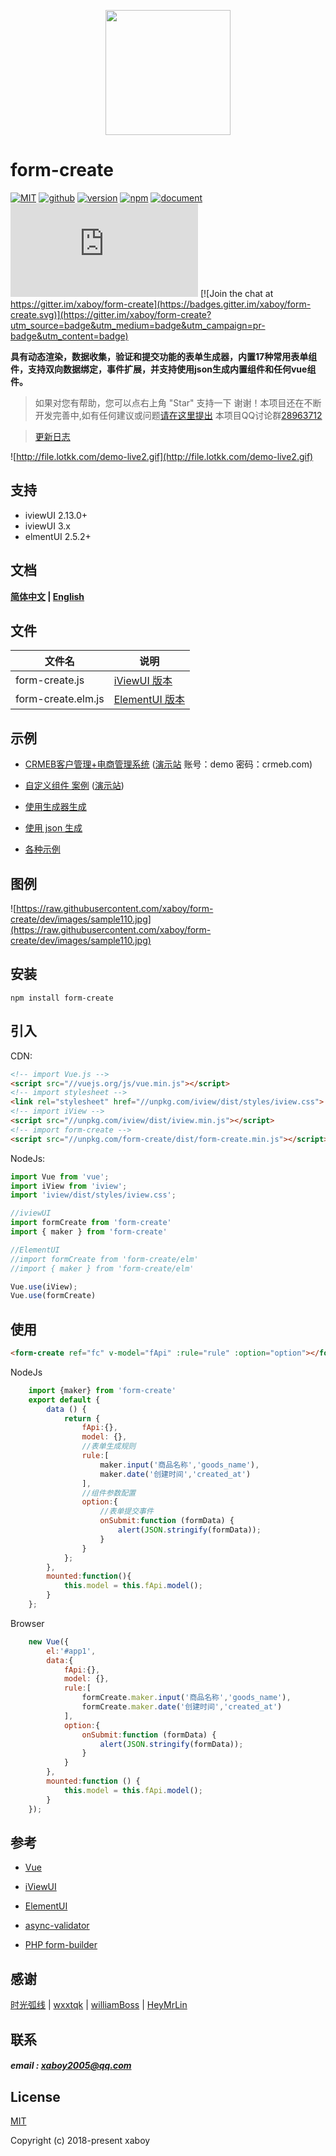 <p align="center">
    <a href="http://www.form-create.com">
        <img width="200" src="http://file.lotkk.com/form-create.png">
    </a>
</p>


# form-create

[![MIT](https://img.shields.io/badge/License-MIT-yellow.svg)](https://github.com/xaboy/form-create/blob/master/LICENSE)
[![github](https://img.shields.io/badge/Author-xaboy-blue.svg)](https://github.com/xaboy)
[![version](https://badge.fury.io/js/form-create.svg)](https://www.npmjs.com/package/form-create)
[![npm](https://img.shields.io/npm/dt/form-create.svg)](https://www.npmjs.com/package/form-create)
[![document](https://img.shields.io/badge/Doc-welcome-red.svg)](http://www.form-create.com)
[![JS gzip size](http://img.badgesize.io/https://cdn.jsdelivr.net/gh/xaboy/form-create/dist/form-create.min.js?compression=gzip&amp;label=gzip%20size&amp;style=flat-square)](https://www.npmjs.com/package/form-create) [![Join the chat at https://gitter.im/xaboy/form-create](https://badges.gitter.im/xaboy/form-create.svg)](https://gitter.im/xaboy/form-create?utm_source=badge&utm_medium=badge&utm_campaign=pr-badge&utm_content=badge)


**具有动态渲染，数据收集，验证和提交功能的表单生成器，内置17种常用表单组件，支持双向数据绑定，事件扩展，并支持使用json生成内置组件和任何vue组件。**

> 如果对您有帮助，您可以点右上角 "Star" 支持一下 谢谢！本项目还在不断开发完善中,如有任何建议或问题[请在这里提出](https://github.com/xaboy/form-create/issues/new)
> 本项目QQ讨论群[28963712](https://jq.qq.com/?_wv=1027&k=54aKUVw)

> [更新日志](http://www.form-create.com/guide/update.html)



![http://file.lotkk.com/demo-live2.gif](http://file.lotkk.com/demo-live2.gif)


## 支持
- iviewUI 2.13.0+
- iviewUI 3.x
- elmentUI 2.5.2+


## 文档

**[简体中文](http://www.form-create.com/) | [English](http://www.form-create.com/en/)**



## 文件

| 文件名             | 说明                                                |
| ------------------ | ---------------------------------------------------------- |
| form-create.js     | [iViewUI 版本](https://www.iviewui.com/components/form) |
| form-create.elm.js | [ElementUI 版本](http://element.eleme.io/#/zh-CN/component/form)                                      |



## 示例

- [CRMEB客户管理+电商管理系统](https://gitee.com/ZhongBangKeJi/CRMEB) ([演示站](http://demo25.crmeb.net) 账号：demo 密码：crmeb.com)

- [自定义组件 案例](https://github.com/HeyMrLin/fc-demo) ([演示站](http://jeekweb.pro/form-create-demo))

- [使用生成器生成](https://jsrun.net/NQhKp/edit)

- [使用 json 生成](https://jsrun.net/NQhKp/edit)

- [各种示例](https://jsrun.net/user/xaboy)




## 图例

![https://raw.githubusercontent.com/xaboy/form-create/dev/images/sample110.jpg](https://raw.githubusercontent.com/xaboy/form-create/dev/images/sample110.jpg)



## 安装

```shell
npm install form-create
```


## 引入

CDN:
```html
<!-- import Vue.js -->
<script src="//vuejs.org/js/vue.min.js"></script>
<!-- import stylesheet -->
<link rel="stylesheet" href="//unpkg.com/iview/dist/styles/iview.css">
<!-- import iView -->
<script src="//unpkg.com/iview/dist/iview.min.js"></script>
<!-- import form-create -->
<script src="//unpkg.com/form-create/dist/form-create.min.js"></script>

```
NodeJs:
```js
import Vue from 'vue';
import iView from 'iview';
import 'iview/dist/styles/iview.css';

//iviewUI
import formCreate from 'form-create'
import { maker } from 'form-create'

//ElementUI
//import formCreate from 'form-create/elm'
//import { maker } from 'form-create/elm'

Vue.use(iView);
Vue.use(formCreate)
```


##  使用

```html
<form-create ref="fc" v-model="fApi" :rule="rule" :option="option"></form-create>
```
NodeJs
```javascript
    import {maker} from 'form-create'
    export default {
        data () {
            return {
                fApi:{},
                model: {},
                //表单生成规则
                rule:[
                    maker.input('商品名称','goods_name'),
                    maker.date('创建时间','created_at')
                ],
                //组件参数配置
                option:{
                    //表单提交事件
                    onSubmit:function (formData) {
                        alert(JSON.stringify(formData));
                    }
                }
            };
        },
        mounted:function(){
            this.model = this.fApi.model();
        }
    };
```
Browser
```javascript
    new Vue({
        el:'#app1',
        data:{
            fApi:{},
            model: {},
            rule:[
                formCreate.maker.input('商品名称','goods_name'),
                formCreate.maker.date('创建时间','created_at')
            ],
            option:{
                onSubmit:function (formData) {
                    alert(JSON.stringify(formData));
                }
            }
        },
        mounted:function () {
            this.model = this.fApi.model();
        }
    });
```

##  参考

- [Vue](https://github.com/vuejs/vue)

- [iViewUI](https://github.com/iview/iview)
- [ElementUI](https://github.com/ElemeFE/element)

- [async-validator](https://github.com/yiminghe/async-validator)

- [PHP form-builder](https://github.com/xaboy/form-builder)


## 感谢

[时光弧线](https://github.com/shiguanghuxian)  |  [wxxtqk](https://github.com/wxxtqk)  |  [williamBoss](https://github.com/williamBoss) | [HeyMrLin](https://github.com/HeyMrLin)

## 联系

##### email : xaboy2005@qq.com



## License

[MIT](http://opensource.org/licenses/MIT)

Copyright (c) 2018-present xaboy
